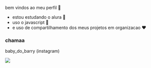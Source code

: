 bem vindos ao meu perfil 💝

- estou estudando o alura 📖
- uso o javascript 📱
- e uso de compartilhamento dos meus projetos em organizacao ❤️

### chamaa ###

baby_do_barry (instagram)


![](https://media1.tenor.com/m/8nKtYuN8pmUAAAAC/chopper-toni-chopper.gif)
